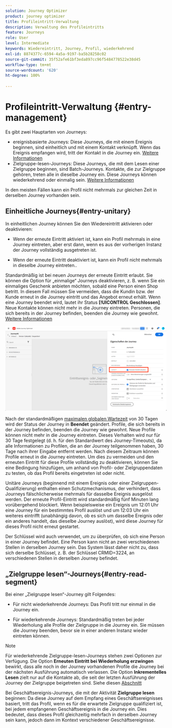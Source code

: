 ```yaml
---
solution: Journey Optimizer
product: journey optimizer
title: Profileintritt-Verwaltung
description: Verwaltung des Profileintritts
feature: Journeys
role: User
level: Intermediate
keywords: Wiedereintritt, Journey, Profil, wiederkehrend
exl-id: 8874377c-6594-4a5a-9197-ba5b28258c02
source-git-commit: 35f52afe61bf3eda897cc96f5484778522e38d45
workflow-type: tm+mt
source-wordcount: '620'
ht-degree: 100%

---
```



# Profileintritt-Verwaltung {#entry-management}

Es gibt zwei Hauptarten von Journeys:

* ereignisbasierte Journeys: Diese Journeys, die mit einem Ereignis beginnen, sind einheitlich und mit einem Kontakt verknüpft. Wenn das Ereignis empfangen wird, tritt der Kontakt in die Journey ein. [Weitere Informationen](#entry-unitary)
* Zielgruppe-lesen-Journeys: Diese Journeys, die mit dem Lesen einer Zielgruppe beginnen, sind Batch-Journeys. Kontakte, die zur Zielgruppe gehören, treten alle in dieselbe Journey ein. Diese Journeys können wiederkehrend oder einmalig sein. [Weitere Informationen](#entry-read-segment)

In den meisten Fällen kann ein Profil nicht mehrmals zur gleichen Zeit in derselben Journey vorhanden sein.

## Einheitliche Journeys{#entry-unitary}

In einheitlichen Journey können Sie den Wiedereintritt aktivieren oder deaktivieren:

* Wenn der erneute Eintritt aktiviert ist, kann ein Profil mehrmals in eine Journey eintreten, aber erst dann, wenn es aus der vorherigen Instanz der Journey vollständig ausgetreten ist.

* Wenn der erneute Eintritt deaktiviert ist, kann ein Profil nicht mehrmals in dieselbe Journey eintreten..

Standardmäßig ist bei neuen Journeys der erneute Eintritt erlaubt. Sie können die Option für „einmalige“ Journeys deaktivieren, z. B. wenn Sie ein einmaliges Geschenk anbieten möchten, sobald eine Person einen Shop betritt. In diesem Fall müssen Sie vermeiden, dass die Kundin bzw. der Kunde erneut in die Journey eintritt und das Angebot erneut erhält. Wenn eine Journey beendet wird, lautet ihr Status **[!UICONTROL Geschlossen]**. Neue Kontakte können nicht mehr in die Journey eintreten. Personen, die sich bereits in der Journey befinden, beenden die Journey wie gewohnt. [Weitere Informationen](journey-gs.md#entrance)

![](assets/journey-re-entrance.png)

Nach der standardmäßigen [maximalen globalen Wartezeit](journey-gs.md#global_timeout) von 30 Tagen wird der Status der Journey in **Beendet** geändert. Profile, die sich bereits in der Journey befinden, beenden die Journey wie gewohnt. Neue Profile können nicht mehr in die Journey eintreten. Dieses Verhalten wird nur für 30 Tage festgelegt (d. h. für den Standardwert des Journey-Timeouts), da alle Informationen zu Profilen, die an der Journey teilgenommen haben, 30 Tage nach ihrer Eingabe entfernt werden. Nach diesem Zeitraum können Profile erneut in die Journey eintreten. Um dies zu vermeiden und den erneuten Eintritt für diese Profile vollständig zu deaktivieren, können Sie eine Bedingung hinzufügen, um anhand von Profil- oder Zielgruppendaten zu testen, ob das Profil bereits eingetreten ist oder nicht.

<!--
Due to the 30-day journey timeout, when journey re-entrance is not allowed, we cannot make sure the re-entrance blocking will work more than 30 days. Indeed, as we remove all information about persons who entered the journey 30 days after they enter, we cannot know the person entered previously, more than 30 days ago. -->

Unitäre Journeys (beginnend mit einem Ereignis oder einer Zielgruppen-Qualifizierung) enthalten einen Schutzmechanismus, der verhindert, dass Journeys fälschlicherweise mehrmals für dasselbe Ereignis ausgelöst werden. Der erneute Profil-Eintritt wird standardmäßig fünf Minuten lang vorübergehend blockiert. Wenn beispielsweise ein Ereignis um 12:01 Uhr eine Journey für ein bestimmtes Profil auslöst und um 12:03 Uhr ein weiteres eintrifft (unabhängig davon, ob es sich um dasselbe Ereignis oder ein anderes handelt, das dieselbe Journey auslöst), wird diese Journey für dieses Profil nicht erneut gestartet.

Der Schlüssel wird auch verwendet, um zu überprüfen, ob sich eine Person in einer Journey befindet. Eine Person kann nicht an zwei verschiedenen Stellen in derselben Journey sein. Das System lässt daher nicht zu, dass sich derselbe Schlüssel, z. B. der Schlüssel CRMID=3224, an verschiedenen Stellen in derselben Journey befindet.

## „Zielgruppe lesen“-Journeys{#entry-read-segment}

Bei einer „Zielgruppe lesen“-Journey gilt Folgendes:

* Für nicht wiederkehrende Journeys: Das Profil tritt nur einmal in die Journey ein.

* Für wiederkehrende Journeys: Standardmäßig treten bei jeder Wiederholung alle Profile der Zielgruppe in die Journey ein. Sie müssen die Journey beenden, bevor sie in einer anderen Instanz wieder eintreten können.

>[!NOTE]
>
>Für wiederkehrende Zielgruppe-lesen-Journeys stehen zwei Optionen zur Verfügung. Die Option **Erneuten Eintritt bei Wiederholung erzwingen** bewirkt, dass alle noch in der Journey vorhandenen Profile die Journey bei der nächsten Ausführung automatisch verlassen. Die Option **Inkrementelles Lesen** zielt nur auf die Kontakte ab, die seit der letzten Ausführung der Journey der Zielgruppe beigetreten sind. Siehe diesen [Abschnitt](../building-journeys/read-audience.md#configuring-segment-trigger-activity)

Bei Geschäftsereignis-Journeys, die mit der Aktivität **Zielgruppe lesen** beginnen: Da diese Journey auf dem Empfang eines Geschäftsereignisses basiert, tritt das Profil, wenn es für die erwartete Zielgruppe qualifiziert ist, bei jedem empfangenen Geschäftsereignis in die Journey ein. Dies bedeutet, dass dieses Profil gleichzeitig mehrfach in derselben Journey sein kann, jedoch dann im Kontext verschiedener Geschäftsereignisse.